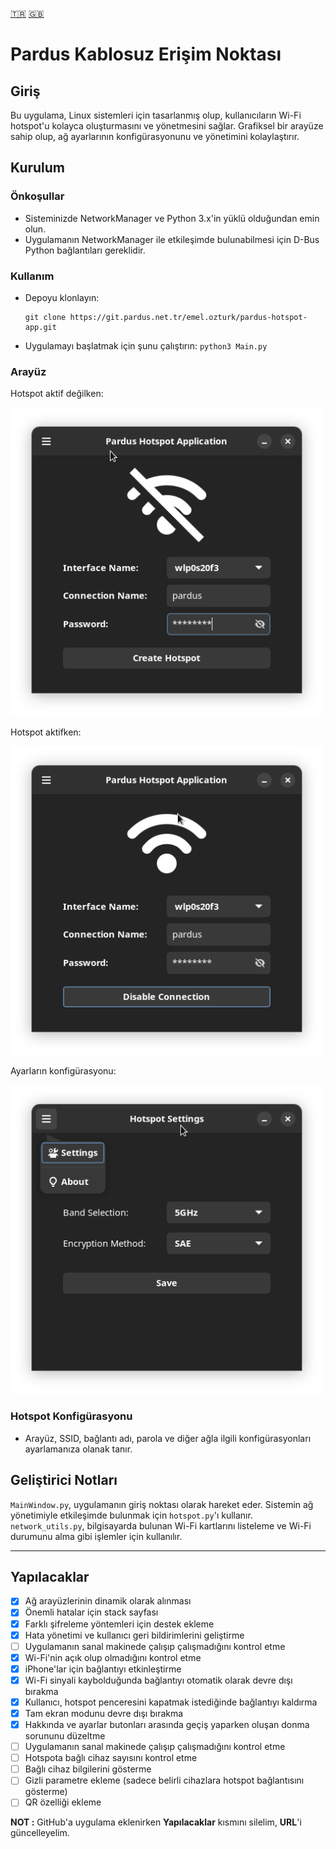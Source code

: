 [🇹🇷](./README_TR.md) [🇬🇧](./README.md)

# Pardus Kablosuz Erişim Noktası

## Giriş
Bu uygulama, Linux sistemleri için tasarlanmış olup, kullanıcıların Wi-Fi hotspot'u kolayca oluşturmasını ve yönetmesini sağlar.
Grafiksel bir arayüze sahip olup, ağ ayarlarının konfigürasyonunu ve yönetimini kolaylaştırır.

## Kurulum

### Önkoşullar
- Sisteminizde NetworkManager ve Python 3.x'in yüklü olduğundan emin olun.
- Uygulamanın NetworkManager ile etkileşimde bulunabilmesi için D-Bus Python bağlantıları gereklidir.

### Kullanım
- Depoyu klonlayın:

    ```
    git clone https://git.pardus.net.tr/emel.ozturk/pardus-hotspot-app.git
    ```

- Uygulamayı başlatmak için şunu çalıştırın:
    `python3 Main.py`

### Arayüz

Hotspot aktif değilken:

<img src="screenshots/disable.png" alt="Hotspot Devre Dışı" width="500" height="auto"/>

Hotspot aktifken:

<img src="screenshots/enable.png" alt="Hotspot Etkin" width="500" height="auto"/>

Ayarların konfigürasyonu:

<img src="screenshots/settings.png" alt="Hotspot Ayarları" width="500" height="auto"/>

### Hotspot Konfigürasyonu
- Arayüz, SSID, bağlantı adı, parola ve diğer ağla ilgili konfigürasyonları ayarlamanıza olanak tanır.

## Geliştirici Notları
`MainWindow.py`, uygulamanın giriş noktası olarak hareket eder. Sistemin ağ yönetimiyle etkileşimde bulunmak için `hotspot.py`'ı kullanır.
`network_utils.py`, bilgisayarda bulunan Wi-Fi kartlarını listeleme ve Wi-Fi durumunu alma gibi işlemler için kullanılır.

___
## Yapılacaklar
- [x] Ağ arayüzlerinin dinamik olarak alınması
- [x] Önemli hatalar için stack sayfası
- [x] Farklı şifreleme yöntemleri için destek ekleme
- [x] Hata yönetimi ve kullanıcı geri bildirimlerini geliştirme
- [ ] Uygulamanın sanal makinede çalışıp çalışmadığını kontrol etme
- [x] Wi-Fi'nin açık olup olmadığını kontrol etme
- [x] iPhone'lar için bağlantıyı etkinleştirme
- [x] Wi-Fi sinyali kaybolduğunda bağlantıyı otomatik olarak devre dışı bırakma
- [x] Kullanıcı, hotspot penceresini kapatmak istediğinde bağlantıyı kaldırma
- [x] Tam ekran modunu devre dışı bırakma
- [x] Hakkında ve ayarlar butonları arasında geçiş yaparken oluşan donma
  sorununu düzeltme
- [ ] Uygulamanın sanal makinede çalışıp çalışmadığını kontrol etme
- [ ] Hotspota bağlı cihaz sayısını kontrol etme
- [ ] Bağlı cihaz bilgilerini gösterme
- [ ] Gizli parametre ekleme (sadece belirli cihazlara hotspot bağlantısını gösterme)
- [ ] QR özelliği ekleme

__NOT :__ GitHub'a uygulama eklenirken __Yapılacaklar__ kısmını silelim,
__URL__'i güncelleyelim.
